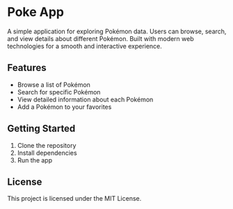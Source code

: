 # Poke App

A simple application for exploring Pokémon data. Users can browse, search, and view details about different Pokémon. Built with modern web technologies for a smooth and interactive experience.

## Features
- Browse a list of Pokémon
- Search for specific Pokémon
- View detailed information about each Pokémon
- Add a Pokémon to your favorites

## Getting Started
1. Clone the repository
2. Install dependencies
3. Run the app

## License
This project is licensed under the MIT License. 
